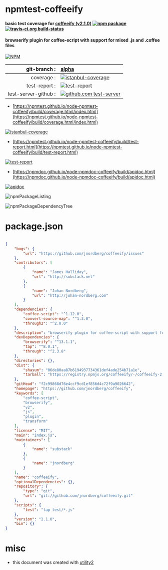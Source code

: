 # npmtest-coffeeify

#### basic test coverage for  [coffeeify (v2.1.0)](https://github.com/jnordberg/coffeeify)  [![npm package](https://img.shields.io/npm/v/npmtest-coffeeify.svg?style=flat-square)](https://www.npmjs.org/package/npmtest-coffeeify) [![travis-ci.org build-status](https://api.travis-ci.org/npmtest/node-npmtest-coffeeify.svg)](https://travis-ci.org/npmtest/node-npmtest-coffeeify)

#### browserify plugin for coffee-script with support for mixed .js and .coffee files

[![NPM](https://nodei.co/npm/coffeeify.png?downloads=true&downloadRank=true&stars=true)](https://www.npmjs.com/package/coffeeify)

| git-branch : | [alpha](https://github.com/npmtest/node-npmtest-coffeeify/tree/alpha)|
|--:|:--|
| coverage : | [![istanbul-coverage](https://npmtest.github.io/node-npmtest-coffeeify/build/coverage.badge.svg)](https://npmtest.github.io/node-npmtest-coffeeify/build/coverage.html/index.html)|
| test-report : | [![test-report](https://npmtest.github.io/node-npmtest-coffeeify/build/test-report.badge.svg)](https://npmtest.github.io/node-npmtest-coffeeify/build/test-report.html)|
| test-server-github : | [![github.com test-server](https://npmtest.github.io/node-npmtest-coffeeify/GitHub-Mark-32px.png)](https://npmtest.github.io/node-npmtest-coffeeify/build/app/index.html) | | build-artifacts : | [![build-artifacts](https://npmtest.github.io/node-npmtest-coffeeify/glyphicons_144_folder_open.png)](https://github.com/npmtest/node-npmtest-coffeeify/tree/gh-pages/build)|

- [https://npmtest.github.io/node-npmtest-coffeeify/build/coverage.html/index.html](https://npmtest.github.io/node-npmtest-coffeeify/build/coverage.html/index.html)

[![istanbul-coverage](https://npmtest.github.io/node-npmtest-coffeeify/build/screenCapture.buildCi.browser.%252Ftmp%252Fbuild%252Fcoverage.lib.html.png)](https://npmtest.github.io/node-npmtest-coffeeify/build/coverage.html/index.html)

- [https://npmtest.github.io/node-npmtest-coffeeify/build/test-report.html](https://npmtest.github.io/node-npmtest-coffeeify/build/test-report.html)

[![test-report](https://npmtest.github.io/node-npmtest-coffeeify/build/screenCapture.buildCi.browser.%252Ftmp%252Fbuild%252Ftest-report.html.png)](https://npmtest.github.io/node-npmtest-coffeeify/build/test-report.html)

- [https://npmdoc.github.io/node-npmdoc-coffeeify/build/apidoc.html](https://npmdoc.github.io/node-npmdoc-coffeeify/build/apidoc.html)

[![apidoc](https://npmdoc.github.io/node-npmdoc-coffeeify/build/screenCapture.buildCi.browser.%252Ftmp%252Fbuild%252Fapidoc.html.png)](https://npmdoc.github.io/node-npmdoc-coffeeify/build/apidoc.html)

![npmPackageListing](https://npmtest.github.io/node-npmtest-coffeeify/build/screenCapture.npmPackageListing.svg)

![npmPackageDependencyTree](https://npmtest.github.io/node-npmtest-coffeeify/build/screenCapture.npmPackageDependencyTree.svg)



# package.json

```json

{
    "bugs": {
        "url": "https://github.com/jnordberg/coffeeify/issues"
    },
    "contributors": [
        {
            "name": "James Halliday",
            "url": "http://substack.net"
        },
        {
            "name": "Johan Nordberg",
            "url": "http://johan-nordberg.com"
        }
    ],
    "dependencies": {
        "coffee-script": "^1.12.0",
        "convert-source-map": "^1.3.0",
        "through2": "^2.0.0"
    },
    "description": "browserify plugin for coffee-script with support for mixed .js and .coffee files",
    "devDependencies": {
        "browserify": "^13.1.1",
        "tap": "^8.0.1",
        "through": "^2.3.8"
    },
    "directories": {},
    "dist": {
        "shasum": "06de80aa87b6194937734361def4ade254b71a1e",
        "tarball": "https://registry.npmjs.org/coffeeify/-/coffeeify-2.1.0.tgz"
    },
    "gitHead": "f2c99868d76e4ccf9cd1ef856d4c72f9a9026642",
    "homepage": "https://github.com/jnordberg/coffeeify",
    "keywords": [
        "coffee-script",
        "browserify",
        "v2",
        "js",
        "plugin",
        "transform"
    ],
    "license": "MIT",
    "main": "index.js",
    "maintainers": [
        {
            "name": "substack"
        },
        {
            "name": "jnordberg"
        }
    ],
    "name": "coffeeify",
    "optionalDependencies": {},
    "repository": {
        "type": "git",
        "url": "git://github.com/jnordberg/coffeeify.git"
    },
    "scripts": {
        "test": "tap test/*.js"
    },
    "version": "2.1.0",
    "bin": {}
}
```



# misc
- this document was created with [utility2](https://github.com/kaizhu256/node-utility2)
